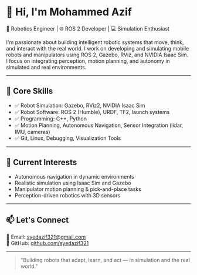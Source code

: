 # 👋 Hi, I'm Mohammed Azif

🤖 Robotics Engineer | 🌐 ROS 2 Developer | 💻 Simulation Enthusiast

I'm passionate about building intelligent robotic systems that move, think, and interact with the real world. I work on developing and simulating mobile robots and manipulators using ROS 2, Gazebo, RViz, and NVIDIA Isaac Sim. I focus on integrating perception, motion planning, and autonomy in simulated and real environments.

---

## 🔧 Core Skills

- ✅ Robot Simulation: Gazebo, RViz2, NVIDIA Isaac Sim
- ✅ Robot Software: ROS 2 (Humble), URDF, TF2, launch systems
- ✅ Programming: C++, Python
- ✅ Motion Planning, Autonomous Navigation, Sensor Integration (lidar, IMU, cameras)
- ✅ Git, Linux, Debugging, Visualization Tools

---

## 🚀 Current Interests

- Autonomous navigation in dynamic environments  
- Realistic simulation using Isaac Sim and Gazebo  
- Manipulator motion planning & pick-and-place tasks  
- Perception-driven robotics with 3D sensors  

---

## 📫 Let's Connect

📧 Email: [syedazif321@gmail.com](mailto:syedazif321@gmail.com)  
🔗 GitHub: [github.com/syedazif321](https://github.com/syedazif321)

---

> "Building robots that adapt, learn, and act — in simulation and the real world."
